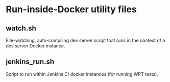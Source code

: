 # Run-inside-Docker utility files

## watch.sh

File-watching, auto-compiling dev server script that runs in the context of a
dev server Docker instance.

## jenkins_run.sh

Script to run within Jenkins CI docker instances (for running WPT tests).
